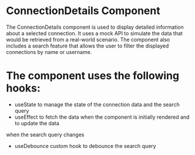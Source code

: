 # ConnectionDetails Component

The ConnectionDetails component is used to display detailed information about a selected connection. It uses a mock API to simulate the data that would be retrieved from a real-world scenario. The component also includes a search feature that allows the user to filter the displayed connections by name or username.

# The component uses the following hooks:

- useState to manage the state of the connection data and the search query
- useEffect to fetch the data when the component is initially rendered and to update the data

when the search query changes

- useDebounce custom hook to debounce the search query
